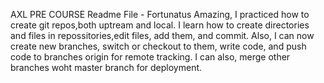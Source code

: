 AXL PRE COURSE Readme File  - Fortunatus
Amazing, I practiced how to create git repos,both uptream and local. I learn how to create directories and files in repossitories,edit files, add them, and commit. Also, I can now create new branches, switch or checkout to them, write code, and push code to branches origin for remote tracking. I can also, merge other branches woht master branch for deployment. 
